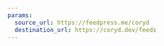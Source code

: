 ```yaml
---
params:
  source_url: https://feedpress.me/coryd
  destination_url: https://coryd.dev/feeds
---
```

